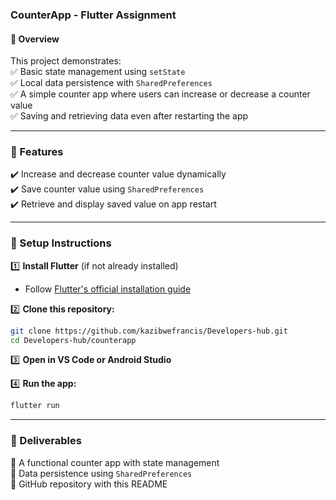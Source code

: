

### **CounterApp - Flutter Assignment**  

#### **📌 Overview**  
This project demonstrates:  
✅ Basic state management using `setState`  
✅ Local data persistence with `SharedPreferences`  
✅ A simple counter app where users can increase or decrease a counter value  
✅ Saving and retrieving data even after restarting the app  

---

### **📌 Features**  
✔️ Increase and decrease counter value dynamically  
✔️ Save counter value using `SharedPreferences`  
✔️ Retrieve and display saved value on app restart  

---

### **📌 Setup Instructions**  
1️⃣ **Install Flutter** (if not already installed)  
   - Follow [Flutter's official installation guide](https://flutter.dev/docs/get-started/install)  

2️⃣ **Clone this repository:**  
```sh
git clone https://github.com/kazibwefrancis/Developers-hub.git
cd Developers-hub/counterapp
```

3️⃣ **Open in VS Code or Android Studio**  

4️⃣ **Run the app:**  
```sh
flutter run
```

---

### **📌 Deliverables**  
📂 A functional counter app with state management  
📂 Data persistence using `SharedPreferences`  
📂 GitHub repository with this README  


